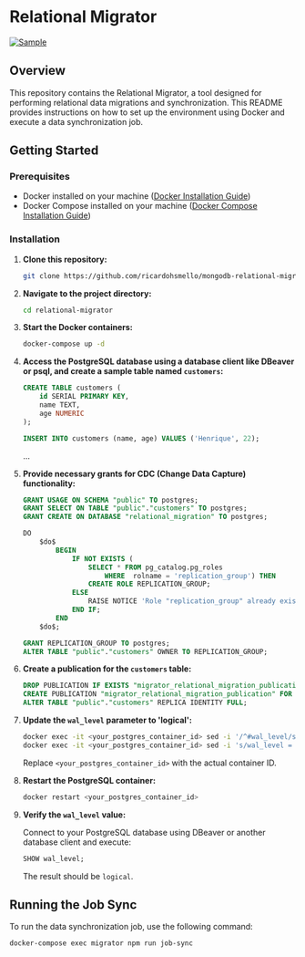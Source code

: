 # Relational Migrator

[![Sample](https://img.youtube.com/vi/szUhf5Wug54/0.jpg)](https://www.youtube.com/watch?v=szUhf5Wug54)


## Overview

This repository contains the Relational Migrator, a tool designed for performing relational data migrations and synchronization. This README provides instructions on how to set up the environment using Docker and execute a data synchronization job.

## Getting Started

### Prerequisites

- Docker installed on your machine ([Docker Installation Guide](https://docs.docker.com/get-docker/))
- Docker Compose installed on your machine ([Docker Compose Installation Guide](https://docs.docker.com/compose/install/))

### Installation

1. **Clone this repository:**

    ```bash
    git clone https://github.com/ricardohsmello/mongodb-relational-migrator.git
    ```

2. **Navigate to the project directory:**

    ```bash
    cd relational-migrator
    ```

3. **Start the Docker containers:**

    ```bash
    docker-compose up -d
    ```

4. **Access the PostgreSQL database using a database client like DBeaver or psql, and create a sample table named `customers`:**

    ```sql
    CREATE TABLE customers (
        id SERIAL PRIMARY KEY,
        name TEXT,
        age NUMERIC
    );

    INSERT INTO customers (name, age) VALUES ('Henrique', 22);
    ```

    ...

5. **Provide necessary grants for CDC (Change Data Capture) functionality:**

    ```sql
    GRANT USAGE ON SCHEMA "public" TO postgres;
    GRANT SELECT ON TABLE "public"."customers" TO postgres;
    GRANT CREATE ON DATABASE "relational_migration" TO postgres;
    
    DO
        $do$
            BEGIN
                IF NOT EXISTS (
                    SELECT * FROM pg_catalog.pg_roles
                        WHERE  rolname = 'replication_group') THEN
                    CREATE ROLE REPLICATION_GROUP;
                ELSE
                    RAISE NOTICE 'Role "replication_group" already exists. Skipping.';
                END IF;
            END
        $do$;
    
    GRANT REPLICATION_GROUP TO postgres;
    ALTER TABLE "public"."customers" OWNER TO REPLICATION_GROUP;
    ```

6. **Create a publication for the `customers` table:**

    ```sql
    DROP PUBLICATION IF EXISTS "migrator_relational_migration_publication";
    CREATE PUBLICATION "migrator_relational_migration_publication" FOR TABLE "public"."customers";
    ALTER TABLE "public"."customers" REPLICA IDENTITY FULL;
    ```

7. **Update the `wal_level` parameter to 'logical':**

    ```bash
    docker exec -it <your_postgres_container_id> sed -i '/^#wal_level/s/^#//' /var/lib/postgresql/data/postgresql.conf
    docker exec -it <your_postgres_container_id> sed -i 's/wal_level = replica/wal_level = logical/' /var/lib/postgresql/data/postgresql.conf
    ```

    Replace `<your_postgres_container_id>` with the actual container ID.

8. **Restart the PostgreSQL container:**

    ```bash
    docker restart <your_postgres_container_id>
    ```

9. **Verify the `wal_level` value:**

    Connect to your PostgreSQL database using DBeaver or another database client and execute:

    ```sql
    SHOW wal_level;
    ```

    The result should be `logical`.
## Running the Job Sync

To run the data synchronization job, use the following command:

```bash
docker-compose exec migrator npm run job-sync
